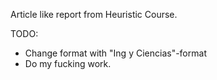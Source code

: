 Article like report from Heuristic Course.

TODO:
  * Change format with "Ing y Ciencias"-format
  * Do my fucking work.
